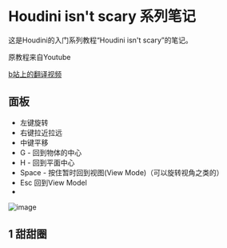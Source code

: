 # Houdini isn't scary 系列笔记

这是Houdini的入门系列教程“Houdini isn't scary”的笔记。

原教程来自Youtube

[b站上的翻译视频](https://www.bilibili.com/video/BV1nt4y1J74v/?spm_id_from=333.337.top_right_bar_window_custom_collection.content.click&vd_source=e15eb8f98a9dde1c9cc874314025b575)

## 面板
- 左键旋转
- 右键拉近拉远
- 中键平移
- G - 回到物体的中心
- H - 回到平面中心
- Space - 按住暂时回到视图(View Mode)（可以旋转视角之类的）
- Esc 回到View Model
- 
![image](https://user-images.githubusercontent.com/48758868/198538265-5853c040-989b-4538-9bc9-51b3416ad652.png)

## 1 甜甜圈
